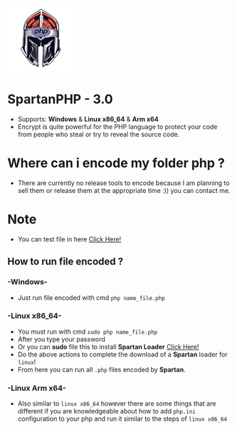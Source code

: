 <img src="https://github.com/VennDev/SpartanPHP/blob/main/icon.png" alt="SpartanPHP" height="150" width="150" />

# SpartanPHP - 3.0
- Supports: **Windows** & **Linux x86_64** & **Arm x64**
- Encrypt is quite powerful for the PHP language to protect your code from people who steal or try to reveal the source code.

# Where can i encode my folder php ?
- There are currently no release tools to encode because I am planning to sell them or release them at the appropriate time :)) you can contact me.

# Note
- You can test file in here [Click Here!](https://github.com/VennDev/SpartanPHP/tree/main/installer)
## How to run file encoded ? ##
### -Windows- ###
- Just run file encoded with cmd `php name_file.php`
### -Linux x86_64- ###
- You must run with cmd `sudo php name_file.php`
- After you type your password
- Or you can **sudo** file this to install **Spartan Loader** [Click Here!](https://github.com/VennDev/SpartanPHP/tree/main/installer)
- Do the above actions to complete the download of a **Spartan** loader for `linux`!
- From here you can run all `.php` files encoded by **Spartan**.
### -Linux Arm x64- ###
- Also similar to `linux x86_64` however there are some things that are different if you are knowledgeable about how to add `php.ini` configuration to your php and run it similar to the steps of `linux x86_64`
